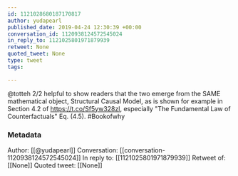 ```yaml
---
id: 1121028680187170817
author: yudapearl
published_date: 2019-04-24 12:30:39 +00:00
conversation_id: 1120938124572545024
in_reply_to: 1121025801971879939
retweet: None
quoted_tweet: None
type: tweet
tags:

---
```


@totteh 2/2
helpful to show readers that the two emerge from the SAME mathematical object, Structural Causal Model, as is shown for example in Section 4.2 of https://t.co/Sf5yw328zl, especially "The Fundamental Law of Counterfactuals" Eq. (4.5). #Bookofwhy

### Metadata

Author: [[@yudapearl]]
Conversation: [[conversation-1120938124572545024]]
In reply to: [[1121025801971879939]]
Retweet of: [[None]]
Quoted tweet: [[None]]
